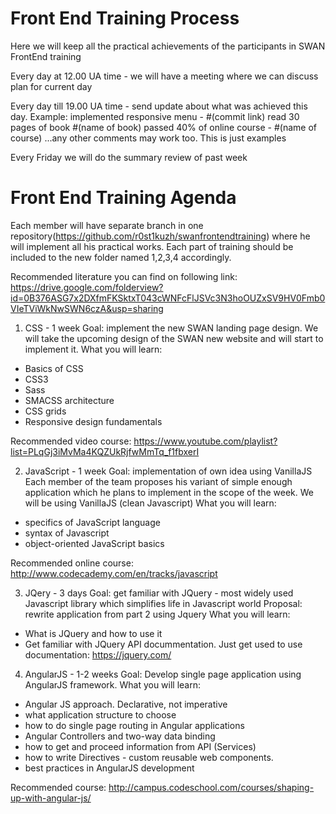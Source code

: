 # Front End Training Process
Here we will keep all the practical achievements of the participants in SWAN FrontEnd training

Every day at 12.00 UA time - we will have a meeting where we can discuss plan for current day

Every day till 19.00 UA time - send update about what was achieved this day.
Example:
implemented responsive menu - #(commit link)
read 30 pages of book #(name of book)
passed 40% of online course - #(name of course)
...any other comments may work too. This is just examples

Every Friday we will do the summary review of past week

# Front End Training Agenda
Each member will have separate branch in one repository(https://github.com/r0st1kuzh/swanfrontendtraining) where he will implement all his practical works. 
Each part of training should be included to the new folder named 1,2,3,4 accordingly.

Recommended literature you can find on following link: https://drive.google.com/folderview?id=0B376ASG7x2DXfmFKSktxT043cWNFcFlJSVc3N3hoOUZxSV9HV0Fmb0VIeTViWkNwSWN6czA&usp=sharing

1) CSS - 1 week
Goal: implement the new SWAN landing page design. 
We will take the upcoming design of the SWAN new website and will start to implement it.
What you will learn:
- Basics of CSS
- CSS3
- Sass
- SMACSS architecture
- CSS grids
- Responsive design fundamentals

Recommended video course:
https://www.youtube.com/playlist?list=PLqGj3iMvMa4KQZUkRjfwMmTq_f1fbxerI


2) JavaScript - 1 week
Goal:  implementation of own idea using VanillaJS 
Each member of the team proposes his variant of simple enough application which he plans to implement in the scope of the week. We will be using VanillaJS (clean Javascript)
What you will learn:
- specifics of JavaScript language
- syntax of Javascript
- object-oriented JavaScript basics

Recommended online course:
http://www.codecademy.com/en/tracks/javascript

3) JQery - 3 days
Goal: get familiar with JQuery - most widely used Javascript library which simplifies life in Javascript world
Proposal: rewrite application from part 2 using Jquery 
What you will learn:
- What is JQuery and how to use it
- Get familiar with JQuery API docummentation. 
Just get used to use documentation: https://jquery.com/

4) AngularJS - 1-2 weeks
Goal: Develop single page application using AngularJS framework.
What you will learn:
- Angular JS approach. Declarative, not imperative
- what application structure to choose
- how to do single page routing in Angular applications 
- Angular Controllers and two-way data binding
- how to get and proceed information from API (Services)
- how to write Directives - custom reusable web components.
- best practices in AngularJS development

Recommended course:
http://campus.codeschool.com/courses/shaping-up-with-angular-js/


